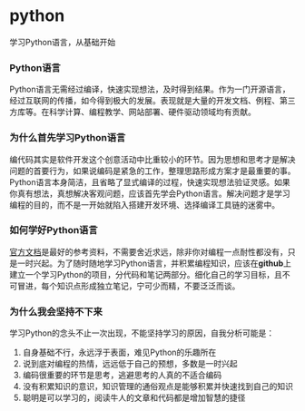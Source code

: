 python
======

学习Python语言，从基础开始

### Python语言
Python语言无需经过编译，快速实现想法，及时得到结果。作为一门开源语言，经过互联网的传播，如今得到极大的发展。表现就是大量的开发文档、例程、第三方库等。在科学计算、编程教学、网站部署、硬件驱动领域均有贡献。

### 为什么首先学习Python语言
编代码其实是软件开发这个创意活动中比重较小的环节。因为思想和思考才是解决问题的首要行为，如果说编码是紧急的工作，整理思路形成方案才是最重要的事。Python语言本身简洁，且省略了显式编译的过程，快速实现想法验证灵感。如果你真有想法，真想解决客观问题，应该首先学会Python语言。解决问题才是学习编程的目的，而不是一开始就陷入搭建开发环境、选择编译工具链的迷雾中。

### 如何学好Python语言
[官方文档](https://docs.python.org/2/tutorial/index.html)是最好的参考资料，不需要舍近求远，除非你对编程一点耐性都没有，只是一时兴起。为了随时随地学习Python语言，并积累编程知识，应该在**github**上建立一个学习Python的项目，分代码和笔记两部分。细化自己的学习目标，且不可冒进，每个知识点形成独立笔记，宁可少而精，不要泛泛而谈。

### 为什么我会坚持不下来
学习Python的念头不止一次出现，不能坚持学习的原因，自我分析可能是：

1. 自身基础不行，永远浮于表面，难见Python的乐趣所在
2. 说到底对编程的热情，远远低于自己的预想，多数是一时兴起
3. 编码很重要的环节是思考，逃避思考的人真的不适合编码 
4. 没有积累知识的意识，知识管理的通俗观点是能够积累并快速找到自己的知识
5. 聪明是可以学习的，阅读牛人的文章和代码都是增加智慧的捷径

